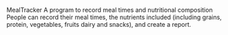MealTracker A program to record meal times and nutritional composition People can record their meal times, the nutrients included (including grains, protein, vegetables, fruits dairy and snacks), and create a report.